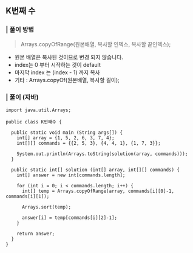 ## K번째 수

### | 풀이 방법

> Arrays.copyOfRange(원본배열, 복사할 인덱스, 복사할 끝인덱스);

- 원본 배열은 복사된 것이므로 변경 되지 않습니다.
- index는 0 부터 시작하는 것이 default
- 마지막 index 는 (index - 1) 까지 복사
- 기타 : Arrays.copyOf(원본배열, 복사할 길이);

### | 풀이 (자바)

```
import java.util.Arrays;

public class K번째수 {

  public static void main (String args[]) {
    int[] array = {1, 5, 2, 6, 3, 7, 4};
    int[][] commands = {{2, 5, 3}, {4, 4, 1}, {1, 7, 3}};

    System.out.println(Arrays.toString(solution(array, commands)));
  }

  public static int[] solution (int[] array, int[][] commands) {
    int[] answer = new int[commands.length];

    for (int i = 0; i < commands.length; i++) {
      int[] temp = Arrays.copyOfRange(array, commands[i][0]-1, commands[i][1]);

      Arrays.sort(temp);

      answer[i] = temp[commands[i][2]-1];
    }

    return answer;
  }
}
```
